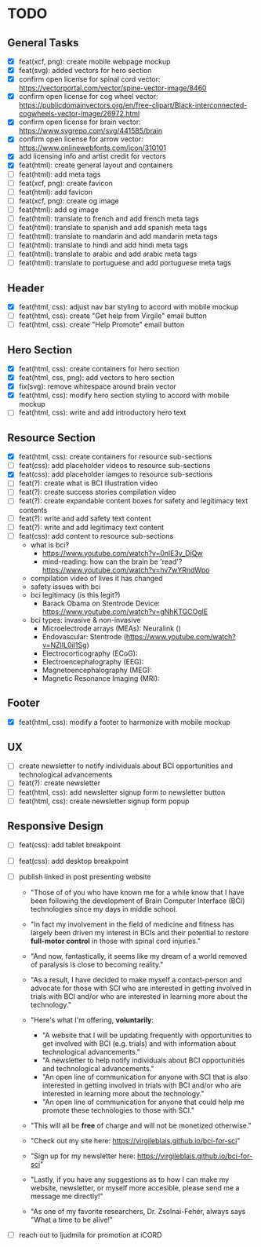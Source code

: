 # TODO

## General Tasks
  - [X] feat(xcf, png): create mobile webpage mockup
  - [X] feat(svg): added vectors for hero section
  - [X] confirm open license for spinal cord vector: https://vectorportal.com/vector/spine-vector-image/8460
  - [X] confirm open license for cog wheel vector: https://publicdomainvectors.org/en/free-clipart/Black-interconnected-cogwheels-vector-image/26972.html
  - [X] confirm open license for brain vector: https://www.svgrepo.com/svg/441585/brain
  - [X] confirm open license for arrow vector: https://www.onlinewebfonts.com/icon/310101
  - [X] add licensing info and artist credit for vectors
  - [X] feat(html): create general layout and containers
  - [ ] feat(html): add meta tags
  - [ ] feat(xcf, png): create favicon
  - [ ] feat(html): add favicon
  - [ ] feat(xcf, png): create og image
  - [ ] feat(html): add og image
  - [ ] feat(html): translate to french and add french meta tags
  - [ ] feat(html): translate to spanish and add spanish meta tags
  - [ ] feat(html): translate to mandarin and add mandarin meta tags
  - [ ] feat(html): translate to hindi and add hindi meta tags
  - [ ] feat(html): translate to arabic and add arabic meta tags
  - [ ] feat(html): translate to portuguese and add portuguese meta tags

## Header
- [X] feat(html, css): adjust nav bar styling to accord with mobile mockup
- [ ] feat(html, css): create "Get help from Virgile" email button
- [ ] feat(html, css): create "Help Promote" email button

## Hero Section
- [X] feat(html, css): create containers for hero section
- [X] feat(html, css, png): add vectors to hero section
- [X] fix(svg): remove whitespace around brain vector
- [X] feat(html, css): modify hero section styling to accord with mobile mockup
- [ ] feat(html, css): write and add introductory hero text

## Resource Section
  - [X] feat(html, css): create containers for resource sub-sections
  - [ ] feat(css): add placeholder videos to resource sub-sections
  - [X] feat(css): add placeholder iamges to resource sub-sections
  - [ ] feat(?): create what is BCI illustration video
  - [ ] feat(?): create success stories compilation video
  - [ ] feat(?): create expandable content boxes for safety and legitimacy text contents
  - [ ] feat(?): write and add safety text content
  - [ ] feat(?): write and add legitimacy text content
  - [ ] feat(css): add content to resource sub-sections
    - what is bci?
      - https://www.youtube.com/watch?v=0nlE3v_DiQw
      - mind-reading: how can the brain be 'read'? https://www.youtube.com/watch?v=hv7wYRndWpo
    - compilation video of lives it has changed
    - safety issues with bci
    - bci legitimacy (is this legit?)
      - Barack Obama on Stentrode Device: https://www.youtube.com/watch?v=gNhKTGCOglE
    - bci types: invasive & non-invasive
      - Microelectrode arrays (MEAs): Neuralink () 
      - Endovascular: Stentrode (https://www.youtube.com/watch?v=NZlIL0iI1Sg)
      - Electrocorticography (ECoG):
      - Electroencephalography (EEG):
      - Magnetoencephalography (MEG):
      - Magnetic Resonance Imaging (MRI):

## Footer
- [X] feat(html, css): modify a footer to harmonize with mobile mockup

## UX
- [ ] create newsletter to notify individuals about BCI opportunities and technological advancements
- [ ] feat(?): create newsletter
- [ ] feat(html, css): add newsletter signup form to newsletter button
- [ ] feat(html, css): create newsletter signup form popup

## Responsive Design

- [ ] feat(css): add tablet breakpoint
- [ ] feat(css): add desktop breakpoint

- [ ] publish linked in post presenting website
  - "Those of of you who have known me for a while know that I have been following the development of Brain Computer Interface (BCI) technologies since my days in middle school.
  - "In fact my involvement in the field of medicine and fitness has largely been driven my interest in BCIs and their potential to restore **full-motor control** in those with spinal cord injuries."
  - "And now, fantastically, it seems like my dream of a world removed of paralysis is close to becoming reality."
  - "As a result, I have decided to make myself a contact-person and advocate for those with SCI who are interested in getting involved in trials with BCI and/or who are interested in learning more about the technology."
  - "Here's what I'm offering, **voluntarily**:
    - "A website that I will be updating frequently with opportunities to get involved with BCI (e.g. trials) and with information about technological advancements."
    - "A newsletter to help notify individuals about BCI opportunities and technological advancements."
    - "An open line of communication for anyone with SCI that is also interested in getting involved in trials with BCI and/or who are interested in learning more about the technology."
    - "An open line of communication for anyone that could help me promote these technologies to those with SCI."
  - "This will all be **free** of charge and will not be monetized otherwise."
  - "Check out my site here: https://virgileblais.github.io/bci-for-sci"
  - "Sign up for my newsletter here: https://virgileblais.github.io/bci-for-sci"
  - "Lastly, if you have any suggestions as to how I can make my website, newsletter, or myself more accesible, please send me a message me directly!"

  - "As one of my favorite researchers, Dr. Zsolnai-Fehér, always says "What a time to be alive!"

- [ ] reach out to ljudmila for promotion at iCORD
